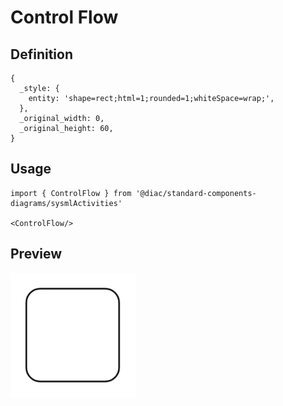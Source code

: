 # Control Flow

## Definition

```
{
  _style: { 
    entity: 'shape=rect;html=1;rounded=1;whiteSpace=wrap;',
  },
  _original_width: 0,
  _original_height: 60,
}
```

## Usage

```
import { ControlFlow } from '@diac/standard-components-diagrams/sysmlActivities'

<ControlFlow/>
```

## Preview

<img src="./control-flow.png" width="200"/>
